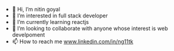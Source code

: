 - 👋 Hi, I’m nitin goyal
- 👀 I’m interested in full stack developer
- 🌱 I’m currently learning reactjs
- 💞️ I’m looking to collaborate with anyone whose interest is web develpoment
- 📫 How to reach me www.linkedin.com/in/ng11tk


<!---
ng11tk/ng11tk is a ✨ special ✨ repository because its `README.md` (this file) appears on your GitHub profile.
You can click the Preview link to take a look at your changes.
--->
